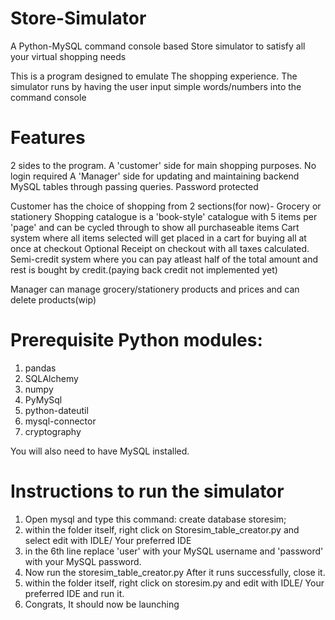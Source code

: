# Store-Simulator
A Python-MySQL command console based Store simulator to satisfy all your virtual shopping needs

This is a program designed to emulate The shopping experience.
The simulator runs by having the user input simple words/numbers into the command console

# Features

2 sides to the program.
A 'customer' side for main shopping purposes. No login required
A 'Manager' side for updating and maintaining backend MySQL tables through passing queries. Password protected

Customer has the choice of shopping from 2 sections(for now)- Grocery or stationery
Shopping catalogue is a 'book-style' catalogue with 5 items per 'page' and can be cycled through to show all purchaseable items
Cart system where all items selected will get placed in a cart for buying all at once at checkout
Optional Receipt on checkout with all taxes calculated.
Semi-credit system where you can pay atleast half of the total amount and rest is bought by credit.(paying back credit not implemented yet)

Manager can manage grocery/stationery products and prices and can delete products(wip)

# Prerequisite Python modules:
1) pandas
2) SQLAlchemy
3) numpy
4) PyMySql
5) python-dateutil
6) mysql-connector
7) cryptography

You will also need to have MySQL installed.

# Instructions to run the simulator
1) Open mysql and type this command:
create database storesim;
2) within the folder itself, right click on Storesim_table_creator.py and select edit with IDLE/ Your preferred IDE
3) in the 6th line replace 'user' with your MySQL username and 'password' with your MySQL password.
4) Now run the storesim_table_creator.py After it runs successfully, close it.
5) within the folder itself, right click on storesim.py and edit with IDLE/ Your preferred IDE and run it.
6) Congrats, It should now be launching
